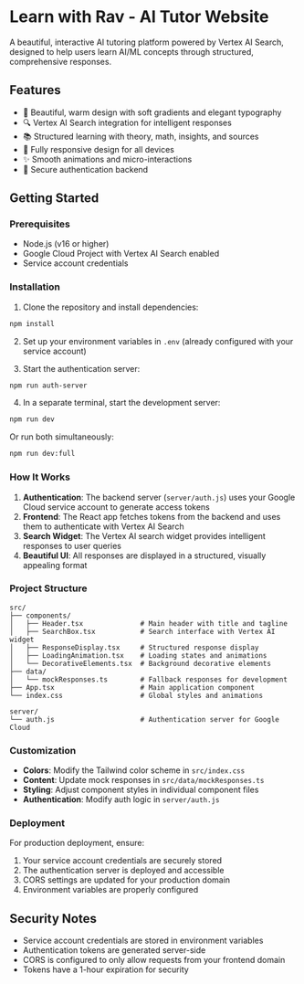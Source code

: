 # Learn with Rav - AI Tutor Website

A beautiful, interactive AI tutoring platform powered by Vertex AI Search, designed to help users learn AI/ML concepts through structured, comprehensive responses.

## Features

- 🎨 Beautiful, warm design with soft gradients and elegant typography
- 🔍 Vertex AI Search integration for intelligent responses
- 📚 Structured learning with theory, math, insights, and sources
- 📱 Fully responsive design for all devices
- ✨ Smooth animations and micro-interactions
- 🔐 Secure authentication backend

## Getting Started

### Prerequisites

- Node.js (v16 or higher)
- Google Cloud Project with Vertex AI Search enabled
- Service account credentials

### Installation

1. Clone the repository and install dependencies:
```bash
npm install
```

2. Set up your environment variables in `.env` (already configured with your service account)

3. Start the authentication server:
```bash
npm run auth-server
```

4. In a separate terminal, start the development server:
```bash
npm run dev
```

Or run both simultaneously:
```bash
npm run dev:full
```

### How It Works

1. **Authentication**: The backend server (`server/auth.js`) uses your Google Cloud service account to generate access tokens
2. **Frontend**: The React app fetches tokens from the backend and uses them to authenticate with Vertex AI Search
3. **Search Widget**: The Vertex AI search widget provides intelligent responses to user queries
4. **Beautiful UI**: All responses are displayed in a structured, visually appealing format

### Project Structure

```
src/
├── components/
│   ├── Header.tsx              # Main header with title and tagline
│   ├── SearchBox.tsx           # Search interface with Vertex AI widget
│   ├── ResponseDisplay.tsx     # Structured response display
│   ├── LoadingAnimation.tsx    # Loading states and animations
│   └── DecorativeElements.tsx  # Background decorative elements
├── data/
│   └── mockResponses.ts        # Fallback responses for development
├── App.tsx                     # Main application component
└── index.css                   # Global styles and animations

server/
└── auth.js                     # Authentication server for Google Cloud
```

### Customization

- **Colors**: Modify the Tailwind color scheme in `src/index.css`
- **Content**: Update mock responses in `src/data/mockResponses.ts`
- **Styling**: Adjust component styles in individual component files
- **Authentication**: Modify auth logic in `server/auth.js`

### Deployment

For production deployment, ensure:
1. Your service account credentials are securely stored
2. The authentication server is deployed and accessible
3. CORS settings are updated for your production domain
4. Environment variables are properly configured

## Security Notes

- Service account credentials are stored in environment variables
- Authentication tokens are generated server-side
- CORS is configured to only allow requests from your frontend domain
- Tokens have a 1-hour expiration for security